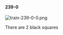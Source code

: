 #### 239-0
![train-239-0-0.png](https://github.com/lil-lab/nlvr/raw/master/nlvr/train/images/52/train-239-0-0.png "train-239-0-0.png")

There are 2 black squares